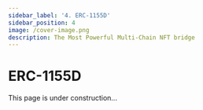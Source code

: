 ```yaml
---
sidebar_label: '4. ERC-1155D'
sidebar_position: 4
image: /cover-image.png
description: The Most Powerful Multi-Chain NFT bridge
---
```

# ERC-1155D

This page is under construction...

<!-- https://medium.com/donkeverse/introducing-erc1155d-the-most-efficient-non-fungible-token-contract-in-existence-c1d0a62e30f1 -->